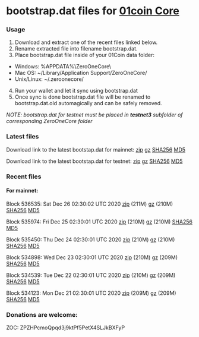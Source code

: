 # bootstrap.dat files for [01coin Core](https://01coin.io)

### Usage

1. Download and extract one of the recent files linked below.
2. Rename extracted file into filename bootstrap.dat.
3. Place bootstrap.dat file inside of your 01Coin data folder:
 - Windows: %APPDATA%\ZeroOneCore\
 - Mac OS: ~/Library/Application Support/ZeroOneCore/
 - Unix/Linux: ~/.zeroonecore/
4. Run your wallet and let it sync using bootstrap.dat
5. Once sync is done bootstrap.dat file will be renamed to bootstrap.dat.old automagically and can be safely removed.

_NOTE: bootstrap.dat for testnet must be placed in **testnet3** subfolder of corresponding ZeroOneCore folder_

### Latest files
Download link to the latest bootstap.dat for mainnet: [zip](https://files.01coin.io/mainnet/bootstrap.dat.zip) [gz](https://files.01coin.io/mainnet/bootstrap.dat.tar.gz) [SHA256](https://files.01coin.io/mainnet/sha256.txt) [MD5](https://files.01coin.io/mainnet/md5.txt)

Download link to the latest bootstap.dat for testnet: [zip](https://files.01coin.io/testnet/bootstrap.dat.zip) [gz](https://files.01coin.io/testnet/bootstrap.dat.tar.gz) [SHA256](https://files.01coin.io/testnet/sha256.txt) [MD5](https://files.01coin.io/testnet/md5.txt)

### Recent files

#### For mainnet:

Block 536535: Sat Dec 26 02:30:02 UTC 2020 [zip](https://files.01coin.io/mainnet/2020-12-26/bootstrap.dat.zip) (211M) [gz](https://files.01coin.io/mainnet/2020-12-26/bootstrap.dat.tar.gz) (210M) [SHA256](https://files.01coin.io/mainnet/2020-12-26/sha256.txt) [MD5](https://files.01coin.io/mainnet/2020-12-26/md5.txt)

Block 535974: Fri Dec 25 02:30:01 UTC 2020 [zip](https://files.01coin.io/mainnet/2020-12-25/bootstrap.dat.zip) (210M) [gz](https://files.01coin.io/mainnet/2020-12-25/bootstrap.dat.tar.gz) (210M) [SHA256](https://files.01coin.io/mainnet/2020-12-25/sha256.txt) [MD5](https://files.01coin.io/mainnet/2020-12-25/md5.txt)

Block 535450: Thu Dec 24 02:30:01 UTC 2020 [zip](https://files.01coin.io/mainnet/2020-12-24/bootstrap.dat.zip) (210M) [gz](https://files.01coin.io/mainnet/2020-12-24/bootstrap.dat.tar.gz) (210M) [SHA256](https://files.01coin.io/mainnet/2020-12-24/sha256.txt) [MD5](https://files.01coin.io/mainnet/2020-12-24/md5.txt)

Block 534898: Wed Dec 23 02:30:01 UTC 2020 [zip](https://files.01coin.io/mainnet/2020-12-23/bootstrap.dat.zip) (210M) [gz](https://files.01coin.io/mainnet/2020-12-23/bootstrap.dat.tar.gz) (209M) [SHA256](https://files.01coin.io/mainnet/2020-12-23/sha256.txt) [MD5](https://files.01coin.io/mainnet/2020-12-23/md5.txt)

Block 534539: Tue Dec 22 02:30:01 UTC 2020 [zip](https://files.01coin.io/mainnet/2020-12-22/bootstrap.dat.zip) (210M) [gz](https://files.01coin.io/mainnet/2020-12-22/bootstrap.dat.tar.gz) (209M) [SHA256](https://files.01coin.io/mainnet/2020-12-22/sha256.txt) [MD5](https://files.01coin.io/mainnet/2020-12-22/md5.txt)

Block 534123: Mon Dec 21 02:30:01 UTC 2020 [zip](https://files.01coin.io/mainnet/2020-12-21/bootstrap.dat.zip) (209M) [gz](https://files.01coin.io/mainnet/2020-12-21/bootstrap.dat.tar.gz) (209M) [SHA256](https://files.01coin.io/mainnet/2020-12-21/sha256.txt) [MD5](https://files.01coin.io/mainnet/2020-12-21/md5.txt)


### Donations are welcome:

ZOC: ZPZHPcmoQpqd3j9ktPf5PetX4SLJkBXFyP
